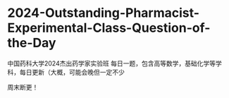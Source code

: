 # 2024-Outstanding-Pharmacist-Experimental-Class-Question-of-the-Day
中国药科大学2024杰出药学家实验班 每日一题，包含高等数学，基础化学等学科，每日更新（大概，可能会晚但一定不少


周末断更！
